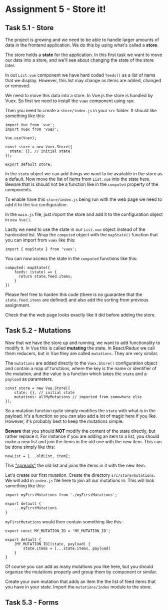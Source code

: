 Assignment 5 - Store it!
========================

Task 5.1 - Store
--------

The project is growing and we need to be able to handle larger amounts of data in the frontend application. We do this
by using what's called a **store**.

The store holds a **state** for the application. In this first task we want to move our data into a store, and we'll see
about changing the state of the store later.

In out `List.vue` component we have hard coded `feeds()` as a list of items that we display. However, this list may
change as items are added, changed or removed.

We need to move this data into a store. In Vue.js the store is handled by Vuex. So first we need to install the `vuex`
component using `npm`.

Then you need to create a `store/index.js` in your `src` folder. It should like something like this:

```
import Vue from 'vue';
import Vuex from 'vuex';

Vue.use(Vuex);

const store = new Vuex.Store({
  state: {}, // initial state
});

export default store;
```

In the `state` object we can add things we want to be available in the store as a default. Now move the list of items
from `List.vue` into the state here. Beware that is should not be a function like in the `computed` property of the 
components.

To enable have this `store/index.js` being run with the web page we need to add it to the `Vue` configuration.

In the `main.js` file, just import the store and add it to the configuration object in `new Vue()`.

Lastly we need to use the state in our `List.vue` object instead of the hardcoded list. Wrap the `computed` object
with the `mapState()` function that you can import from `vuex` like this:

```
import { mapState } from 'vuex'; 
```

You can now access the state in the `computed` functions like this:

```
computed: mapState({
    feeds: (state) => {
      return state.feed.items;
    }
})
```
Please feel free to harden this code (there is no guarantee that the `state.feed.items` are defined) and also add the
sorting from previous assignment.

Check that the web page looks exactly like it did before adding the store.


Task 5.2 - Mutations
--------

Now that we have the store up and running, we want to add functionality to modify it. In Vue this is called **mutating**
the state. In React/Redux we call them reducers, but in Vue they are called `mutations`. They are very similar.

The `mutations` are added directly to the `Vuex.Store()` configuration object and contain a map of functions, where the
key is the name or identifier of the mutation, and the value is a function which takes the `state` and a `payload` as 
parameters.

```
const store = new Vue.Store({
    state: {}, // initial state
    mutations: allMyMutations // imported from somewhere else
});
```

So a mutation function quite simply modifies the `state` with what is in the payload. It's a function so you can also 
add a lot of magic here if you like. However, it's probably best to keep the mutations simple.

**Beware** that you should **NOT** modify the content of the state directly, but rather replace it. For instance if you
are adding an item to a list, you should make a new list and join the items in the old one with the new item. This can 
be done simply like this:

```
newList = [...oldList, item];
```
This ["spreads"](https://developer.mozilla.org/en-US/docs/Web/JavaScript/Reference/Operators/Spread_syntax) the old list
and joins the items in it with the new item.

Let's create our first mutation. Create the directory `src/store/mutations`. We will add in `index.js` file here to join
all our mutations in. This will look something like this:

```
import myFirstMutations from './myFirstMutations';

export default {
    ...myFirstMutations
}
```

`myFirstMutations` would then contain something like this:

```
export const MY_MUTATION_ID = 'MY_MUTATION_ID';

export default {
    [MY_MUTATION_ID](state, payload) {
        state.items = [...state.items, payload]
    }
}
```
Of course you can add as many mutations you like here, but you should organize the mutations properly and group them by
component or similar.

Create your own mutation that adds an item the the list of feed items that you have in your state.
Import the `mutations/index` module to the store.


Task 5.3 - Forms
--------

